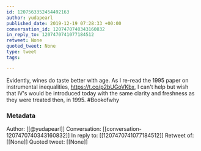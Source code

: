 ```yaml
---
id: 1207563352454492163
author: yudapearl
published_date: 2019-12-19 07:28:33 +00:00
conversation_id: 1207470740343160832
in_reply_to: 1207470741077184512
retweet: None
quoted_tweet: None
type: tweet
tags:

---
```


Evidently, wines do taste better with age. As I re-read the 1995 paper on instrumental inequalities,   https://t.co/p2bUGoVKbx, I can't help but wish that IV's would be introduced today with the same clarity and freshness as they were treated then, in 1995. #Bookofwhy

### Metadata

Author: [[@yudapearl]]
Conversation: [[conversation-1207470740343160832]]
In reply to: [[1207470741077184512]]
Retweet of: [[None]]
Quoted tweet: [[None]]
